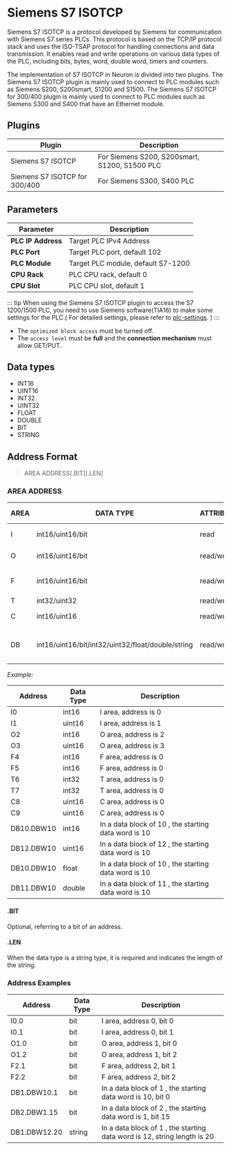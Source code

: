 # Siemens S7 ISOTCP

Siemens S7 ISOTCP is a protocol developed by Siemens for communication with Siemens S7 series PLCs. This protocol is based on the TCP/IP protocol stack and uses the ISO-TSAP protocol for handling connections and data transmission. It enables read and write operations on various data types of the PLC, including bits, bytes, word, double word, timers and counters.

The implementation of S7 ISOTCP in Neuron is divided into two plugins. The Siemens S7 ISOTCP plugin is mainly used to connect to PLC modules such as Siemens S200, S200smart, S1200 and S1500. The Siemens S7 ISOTCP for 300/400 plugin is mainly used to connect to PLC modules such as Siemens S300 and S400 that have an Ethernet module.


## Plugins
| Plugin | Description |
| --- | --- |
| Siemens S7 ISOTCP | For Siemens S200, S200smart, S1200, S1500 PLC |
| Siemens S7 ISOTCP for 300/400 | For Siemens S300, S400 PLC |

## Parameters

| Parameter | Description                      |
| ---------| -------------------------------- |
| **PLC IP Address** | Target PLC IPv4 Address |
| **PLC Port** | Target PLC port, default 102  |
| **PLC Module** | Target PLC module, default S7-1200 |
| **CPU Rack** | PLC CPU rack, default 0       |
| **CPU Slot** | PLC CPU slot, default 1          |

::: tip
When using the Siemens S7 ISOTCP plugin to access the S7 1200/1500 PLC,  you need to use Siemens software(TIA16) to make some settings for the PLC.( For detailed settings, please refer to [plc-settings](./plc/siemens-s7-1200-1500.md). )
:::

* The `optimized block access` must be turned off.
* The `access level` must be **full** and the **connection mechanism** must allow GET/PUT.

## Data types

* INT16
* UINT16
* INT32
* UINT32
* FLOAT
* DOUBLE
* BIT
* STRING

## Address Format

> AREA ADDRESS\[.BIT][.LEN]</span>

### AREA ADDRESS

| AREA | DATA TYPE                                         | ATTRIBUTE  | REMARK          | S7-200 smart                  |
| ---- | ------------------------------------------------- | ---------- | --------------- | ----------------------------- |
| I    | int16/uint16/bit                                  | read       | input           | Input I、E                    |
| O    | int16/uint16/bit                                  | read/write | output          | Output Q、A                   |
| F    | int16/uint16/bit                                  | read/write | flag            | FLAG Memory M                 |
| T    | int32/uint32                                      | read/write | timer           | Timer T                       |
| C    | int16/uint16                                      | read/write | counter         | Counter C                     |
| DB   | int16/uint16/bit/int32/uint32/float/double/string | read/write | global DB block | Variable Memory V, DB index 1 |

*Example:*

| Address | Data Type | Description  |
| ------ | ------- | -------- |
| I0         | int16   | I area, address is 0 |
| I1         | uint16  | I area, address is 1 |
| O2         | int16   | O area, address is 2 |
| O3         | uint16  | O area, address is 3 |
| F4         | int16   | F area, address is 0 |
| F5         | int16   | F area, address is 0 |
| T6         | int32   | T area, address is 0 |
| T7         | int32   | T area, address is 0 |
| C8         | uint16  | C area, address is 0 |
| C9         | uint16  | C area, address is 0 |
| DB10.DBW10 | int16   | In a data block of 10 , the starting data word is 10 |
| DB12.DBW10 | uint16  | In a data block of 12 , the starting data word is 10 |
| DB10.DBW10 | float   | In a data block of 10 , the starting data word is 10 |
| DB11.DBW10 | double  | In a data block of 11 , the starting data word is 10 |

#### .BIT

Optional, referring to a bit of an address.

#### .LEN

When the data type is a string type, it is required and indicates the length of the string.

### Address Examples

| Address     | Data Type | Description             |
| ----------- | ------- | ------------------------- |
| I0.0        | bit     | I area, address 0, bit 0  |
| I0.1        | bit     | I area, address 0, bit 1  |
| O1.0        | bit     | O area, address 1, bit 0  |
| O1.2        | bit     | O area, address 1, bit 2  |
| F2.1        | bit     | F area, address 2, bit 1  |
| F2.2        | bit     | F area, address 2, bit 2  |
| DB1.DBW10.1 | bit     | In a data block of 1 , the starting data word is 10, bit 0   |
| DB2.DBW1.15 | bit     | In a data block of 2 , the starting data word is 1, bit 15  |
| DB1.DBW12.20 | string  | In a data block of 1 , the starting data word is 12, string length is 20 |
